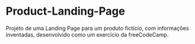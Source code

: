 # Product-Landing-Page
Projeto de uma Landing Page para um produto fictício, com informações inventadas, desenvolvido como um exercício da freeCodeCamp.
